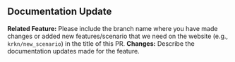 ## Documentation Update
**Related Feature:** 
Please include the branch name where you have made changes or added new features/scenario that we need on the website (e.g., `krkn/new_scenario`) in the title of this PR.
**Changes:** 
Describe the documentation updates made for the feature.
